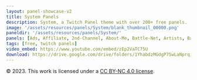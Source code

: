 ```yaml
---
layout: panel-showcase-v2 
title: System Panels 
description: System, a Twitch Panel theme with over 200+ free panels. 
image: '/assets/resources/panels/System/blank_thumbnail_00000.png'
paneldir: '/assets/resources/panels/System/'
panels: [Ads, Affiliate, 2nd-Channel, About-Me, Battle-Net, Artists, Background, ArtStation, Birthday, BTTV, Calendar, Blog, Charity, Chat-Rules, Clips, Channel-Points, Emotes, Fanmail, Donate, Editor, Friends, Games, Gear, FAQ, Hardware, Hive, Hall-of-Fame, Hall-of-Shame, Ko-Fi, Languages, Leaderboard, Links, Music, Mastadon, Merch, Mods, New-Channel, P.O, Partners, My-Shop, Sponsorships, Subscribe, Support, TikTok, Perks, Playlist, Pronouns, Rules]
tags: [free, twitch panels]
video_embed: https://www.youtube.com/embed/zEp2VaTC75U
download: https://drive.google.com/drive/folders/1YhabdzMGdgP7SwLaNprqiKmsSodLiQDF?usp=share_link
---
```


© 2023. This work is licensed under a [CC BY-NC 4.0 license](https://creativecommons.org/licenses/by-nc/4.0/).
